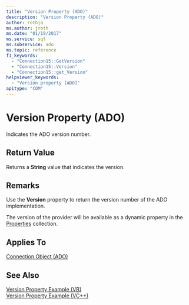 ```yaml
---
title: "Version Property (ADO)"
description: "Version Property (ADO)"
author: rothja
ms.author: jroth
ms.date: "01/19/2017"
ms.service: sql
ms.subservice: ado
ms.topic: reference
f1_keywords:
  - "Connection15::GetVersion"
  - "Connection15::Version"
  - "Connection15::get_Version"
helpviewer_keywords:
  - "Version property [ADO]"
apitype: "COM"
---
```

# Version Property (ADO)
Indicates the ADO version number.  
  
## Return Value  
 Returns a **String** value that indicates the version.  
  
## Remarks  
 Use the **Version** property to return the version number of the ADO implementation.  
  
 The version of the provider will be available as a dynamic property in the [Properties](./properties-collection-ado.md) collection.  
  
## Applies To  
 [Connection Object (ADO)](./connection-object-ado.md)  
  
## See Also  
 [Version Property Example (VB)](./version-property-example-vb.md)   
 [Version Property Example (VC++)](./version-property-example-vc.md)